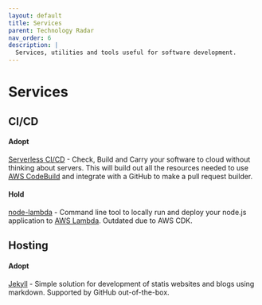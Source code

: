 ```yaml
---
layout: default
title: Services
parent: Technology Radar
nav_order: 6
description: |
  Services, utilities and tools useful for software development.
---
```


# Services

## CI/CD

#### Adopt

[Serverless CI/CD](https://github.com/fogfish/pull-request-builder) - Check, Build and Carry your software to cloud without thinking about servers. This will build out all the resources needed to use [AWS CodeBuild](https://aws.amazon.com/codebuild/) and integrate with a GitHub to make a pull request builder.

#### Hold

[node-lambda](https://github.com/motdotla/node-lambda) - Command line tool to locally run and deploy your node.js application to [AWS Lambda](http://aws.amazon.com/lambda/). Outdated due to AWS CDK.

## Hosting

#### Adopt

[Jekyll](https://jekyllrb.com) - Simple solution for development of statis websites and blogs using markdown. Supported by GitHub out-of-the-box.
